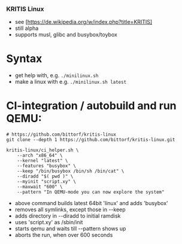 ### KRITIS Linux

* see [https://de.wikipedia.org/w/index.php?title=KRITIS]
* still alpha
* supports musl, glibc and busybox/toybox

# Syntax

* get help with, e.g. `./minilinux.sh`
* make a linux with e.g. `./minilinux.sh latest`

# CI-integration / autobuild and run QEMU:

```
# https://github.com/bittorf/kritis-linux
git clone --depth 1 https://github.com/bittorf/kritis-linux.git

kritis-linux/ci_helper.sh \
	--arch "x86_64" \
	--kernel "latest" \
	--features "busybox" \
	--keep "/bin/busybox /bin/sh /bin/cat" \
	--diradd "$( pwd )" \
	--myinit "script.xy" \
	--maxwait "600" \
	--pattern "In QEMU-mode you can now explore the system"
```

* above command builds latest 64bit 'linux' and adds 'busybox'
* removes all symlinks, except those in --keep
* adds directory in --diradd to initial ramdisk
* uses 'script.xy' as /sbin/init
* starts qemu and waits till --pattern shows up
* aborts the run, when over 600 seconds
